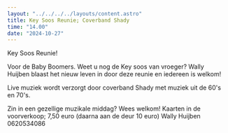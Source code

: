 ```yaml
---
layout: "../../../../layouts/content.astro"
title: Key Soos Reunie; Coverband Shady
time: "14.00"
date: "2024-10-27"
---
```

Key Soos Reunie!

Voor de Baby Boomers.
Weet u nog de Key soos van vroeger?
Wally Huijben blaast het nieuw leven in door deze reunie en iedereen is welkom!

Live muziek wordt verzorgt door coverband Shady met muziek uit de 60's en 70's.

Zin in een gezellige muzikale middag? Wees welkom!
Kaarten in de voorverkoop; 7,50 euro (daarna aan de deur 10 euro)
Wally Huijben
0620534086
